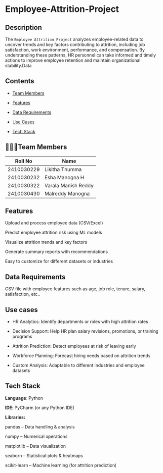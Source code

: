 # Employee-Attrition-Project

## Description
The `Employee Attrition Project` analyzes employee-related data to uncover trends and key factors contributing to attrition, including job satisfaction, work environment, performance, and compensation. By understanding these patterns, HR personnel can take informed and timely actions to improve employee retention and maintain organizational stability.Data


## Contents
- [Team Members](#team-members)

- [Features](#features)

- [Data Requirements](#data-requirements)

- [Use Cases](#use-cases)

- [Tech Stack](#tech-stack)


## 👩🏻‍🎓Team Members
|     Roll No     |    Name           |
|-----------------|-------------------|
|   2410030229    |Likitha Thumma     |
|   2410030232    |Esha Manogna H     |
|2410030322       |Varala Manish Reddy|
|2410030430       |Malreddy Manogna   |


## Features

Upload and process employee data (CSV/Excel)

Predict employee attrition risk using ML models

Visualize attrition trends and key factors

Generate summary reports with recommendations

Easy to customize for different datasets or industries


## Data Requirements

CSV file with employee features such as age, job role, tenure, salary, satisfaction, etc..

## Use cases

- HR Analytics: Identify departments or roles with high attrition rates

- Decision Support: Help HR plan salary revisions, promotions, or training programs

- Attrition Prediction: Detect employees at risk of leaving early

- Workforce Planning: Forecast hiring needs based on attrition trends

- Custom Analysis: Adaptable to different industries and employee datasets

## Tech Stack

**Language**: Python

**IDE**: PyCharm (or any Python IDE)

**Libraries:**

pandas – Data handling & analysis

numpy – Numerical operations

matplotlib – Data visualization

seaborn – Statistical plots & heatmaps

scikit-learn – Machine learning (for attrition prediction)
